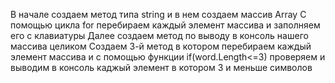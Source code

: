 В начале создаем метод типа string и в нем создаем массив Array
С помощью цикла for перебираем каждый элемент массива и заполняем его с клавиатуры
Далее создаем метод по выводу в консоль нашего массива целиком
Создаем 3-й метод в котором перебираем каждый элемент массива и с помощью функции if(word.Length<=3) проверяем и выводим в консоль каджый элемент в котором 3 и меньше символов
